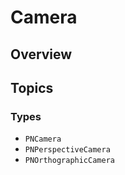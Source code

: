 # Camera

<!--summary-->

## Overview

<!--overview-->

## Topics

### Types

- ``PNCamera``
- ``PNPerspectiveCamera``
- ``PNOrthographicCamera``
